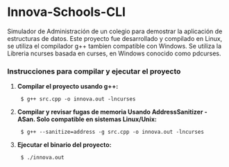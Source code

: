 # Innova-Schools-CLI
Simulador de Administración de un colegio para demostrar la aplicación de estructuras de datos.
Este proyecto fue desarrollado y compilado en Linux, se utiliza el compilador g++ tambien compatible con Windows.
Se utiliza la Libreria ncurses basada en curses, en Windows conocido como pdcurses.


### Instrucciones para compilar y ejecutar el proyecto

1. **Compilar el proyecto usando g++:**

        $ g++ src.cpp -o innova.out -lncurses


2. **Compilar y revisar fugas de memoria Usando AddressSanitizer - ASan. Solo compatible en sistemas Linux/Unix:**

        $ g++ --sanitize=address -g src.cpp -o innova.out -lncurses


3. **Ejecutar el binario del proyecto:**

        $ ./innova.out